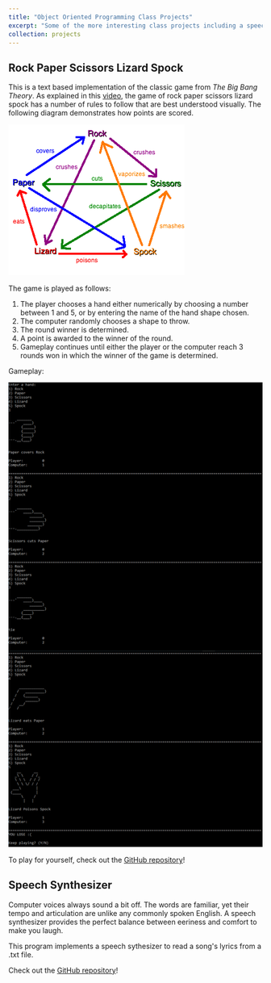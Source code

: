 ```yaml
---
title: "Object Oriented Programming Class Projects"
excerpt: "Some of the more interesting class projects including a speech synthesizer and a game from <i>The Big Bang Theory</i>"
collection: projects
---
```


Rock Paper Scissors Lizard Spock
-----
This is a text based implementation of the classic game from _The Big Bang Theory_. As explained in this <a href="https://youtu.be/x5Q6-wMx-K8?t=19" target="_blank">video</a>, the game of rock paper scissors lizard spock has a number of rules to follow that are best understood visually. The following diagram demonstrates how points are scored.

![Vectors pointing from winning to losing hand shapes](/images/rock-paper-scissors-lizard-spock.png)

The game is played as follows:

1. The player chooses a hand either numerically by choosing a number between 1 and 5, or by entering the name of the hand shape chosen.
2. The computer randomly chooses a shape to throw.
3. The round winner is determined.
4. A point is awarded to the winner of the round.
5. Gameplay continues until either the player or the computer reach 3 rounds won in which the winner of the game is determined.

Gameplay:

![text-based gameplay with ASCII art for hand shapes](/images/game.png)

To play for yourself, check out the <a href="https://github.com/noahcoleman42/RockPaperScissorsLizardSpock" target="_blank">GitHub repository</a>!

Speech Synthesizer
-----
Computer voices always sound a bit off. The words are familiar, yet their tempo and articulation are unlike any commonly spoken English. A speech synthesizer provides the perfect balance between eeriness and comfort to make you laugh.

This program implements a speech sythesizer to read a song's lyrics from a .txt file.

Check out the <a href="https://github.com/noahcoleman42/SpeechSynthesizer" target="_blank">GitHub repository</a>!
